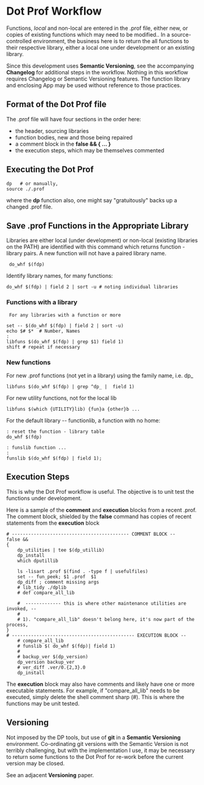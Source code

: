 
Dot Prof Workflow
=================

Functions, *local* and non-local are entered in the .prof file, either
new, or copies of existing functions which may need to be modified..
In a source-controlled environment, the business here is to return
the all functions to their respective library, either a local one
under development or an existing library. 

Since this development uses **Semantic Versioning**, see the
accompanying **Changelog** for additional steps in the
workflow. Nothing in this workflow requires Changelog or Semantic
Versioning features. The function library and enclosing App may be
used without reference to those practices.

Format of the Dot Prof file
---------------------------

The .prof file will have four sections in the order here:

- the header, sourcing libraries
- function bodies, new and those being repaired
- a comment block in the **false && { ... }** 
- the execution steps, which may be themselves commented 

Executing the Dot Prof
----------------------

	dp   # or manually,
	source ./.prof
	
where the **dp** function also, one might say "gratuitously" backs up a
changed .prof file.

Save .prof Functions in the Appropriate Library
-----------------------------------------------

Libraries are either local (under development) or non-local (existing
libraries on the PATH) are identified with this command which returns
function - library pairs.  A new function will not have a paired
library name.

     do_whf $(fdp)
	
Identify library names, for many functions:

    do_whf $(fdp) | field 2 | sort -u # noting individual libraries

### Functions with a library

	 For any libraries with a function or more

    set -- $(do_whf $(fdp) | field 2 | sort -u)
	echo $# $*  # Number, Names
	: 
	libfuns $(do_whf $(fdp) | grep $1) field 1)
	shift # repeat if necessary

###	New functions

For new .prof functions (not yet in a library) using the family name, i.e. dp_

	libfuns $(do_whf $(fdp) | grep ^dp_ |  field 1)
	
For new utility functions, not for the local lib

    libfuns $(which {UTILITY}lib) {fun}a {other}b ...
	
For the default library -- functionlib, a function with no home:

    : reset the function - library table
    do_whf $(fdp)

	: funslib function ...
	:
	funslib $(do_whf $(fdp) | field 1);	
	
Execution Steps
---------------

This is why the Dot Prof workflow is useful.   The objective is to
unit test the functions under development.   

Here is a sample of the **comment** and **execution** blocks from
a recent .prof.   The comment block, shielded by the **false** command
has copies of recent statements from the **execution** block

    # ------------------------------------------- COMMENT BLOCK	--
    false &&
    {
        dp_utilities | tee $(dp_utillib)
        dp_install
        which dputillib

        ls -lisart .prof $(find . -type f | usefulfiles)
        set -- fun_peek; $1 .prof  $1
        dp_diff ; comment missing args
        # lib_tidy ./dplib
        # def compare_all_lib
    
        #  ------------- this is where other maintenance utilities are invoked,	--
        #
        # 1). "compare_all_lib" doesn't belong here, it's now part of the process,
    }
    # --------------------------------------------- EXECUTION BLOCK	--	
        # compare_all_lib
        # funslib $( do_whf $(fdp)| field 1)
        # 
        # backup_ver $(dp_version)
        dp_version backup_ver 
        # ver_diff .ver/0.{2,3}.0
        dp_install
		
The **execution** block may also have comments and likely have one or
more executable statements.  For example, if "compare_all_lib" needs to
be executed, simply delete the shell comment sharp (#).   This is where
the functions may be unit tested.


Versioning
----------

Not imposed by the DP tools, but use of **git** in a **Semantic Versioning**
environment.   Co-ordinating git versions with the Semantic Version is not
terribly challenging, but with the implementation I use, it may be necessary
to return some functions to the Dot Prof for re-work before the current 
version may be closed.

See an adjacent **Versioning** paper.

